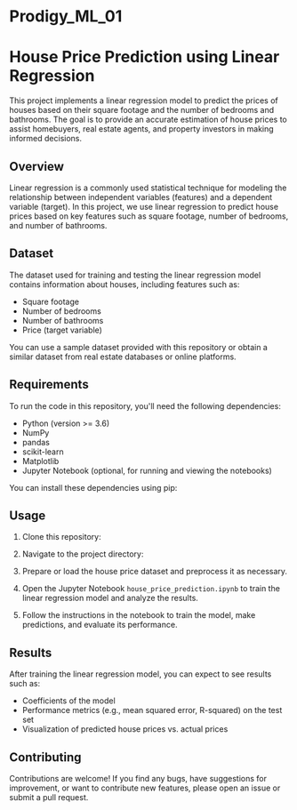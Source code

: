# Prodigy_ML_01


# House Price Prediction using Linear Regression

This project implements a linear regression model to predict the prices of houses based on their square footage and the number of bedrooms and bathrooms. The goal is to provide an accurate estimation of house prices to assist homebuyers, real estate agents, and property investors in making informed decisions.

## Overview

Linear regression is a commonly used statistical technique for modeling the relationship between independent variables (features) and a dependent variable (target). In this project, we use linear regression to predict house prices based on key features such as square footage, number of bedrooms, and number of bathrooms.

## Dataset

The dataset used for training and testing the linear regression model contains information about houses, including features such as:

- Square footage
- Number of bedrooms
- Number of bathrooms
- Price (target variable)

You can use a sample dataset provided with this repository or obtain a similar dataset from real estate databases or online platforms.

## Requirements

To run the code in this repository, you'll need the following dependencies:

- Python (version >= 3.6)
- NumPy
- pandas
- scikit-learn
- Matplotlib
- Jupyter Notebook (optional, for running and viewing the notebooks)

You can install these dependencies using pip:


## Usage

1. Clone this repository:


2. Navigate to the project directory:




3. Prepare or load the house price dataset and preprocess it as necessary.

4. Open the Jupyter Notebook `house_price_prediction.ipynb` to train the linear regression model and analyze the results.

5. Follow the instructions in the notebook to train the model, make predictions, and evaluate its performance.

## Results

After training the linear regression model, you can expect to see results such as:

- Coefficients of the model
- Performance metrics (e.g., mean squared error, R-squared) on the test set
- Visualization of predicted house prices vs. actual prices

## Contributing

Contributions are welcome! If you find any bugs, have suggestions for improvement, or want to contribute new features, please open an issue or submit a pull request.

